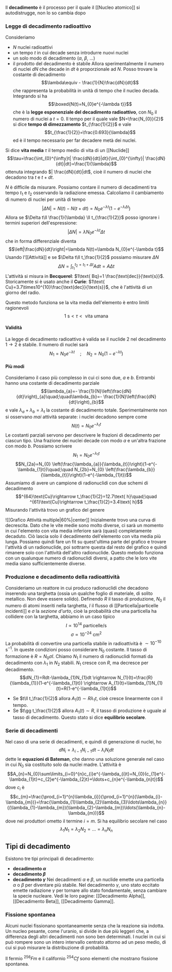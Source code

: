 Il **decadimento** è il processo per il quale il [[Nucleo atomico]] si autodistrugge, non lo so cambia dopo
### Legge di decadimento radioattivo
Consideriamo
- $N$ nuclei radioattivi
- un tempo $t$ in cui decade senza introdurre nuovi nuclei
- un solo modo di decadimento ($\alpha$, $\beta$, ...)
- il prodotto del decadimento è stabile
Allora sperimentalmente il numero di nuclei $dN$ che decade in $dt$ è proporzionale ad $N$. Posso trovare la costante di decadimento
$$\lambda\equiv - \frac{1}{N}\frac{dN}{dt}$$
che rappresenta la probabilità in unità di tempo che il nucleo decada. Integrando si ha
$$\boxed{N(t)=N_{0}e^{-\lambda t}}$$
che è la **legge esponenziale del decadimento radioattivo**, con $N_{0}$ il numero di nuclei a $t=0$. Il tempo per il quale vale $N=\frac{N_{0}}{2}$ si dice **tempo di dimezzamento** $t_{\frac{1}{2}}$ e vale
$$t_{\frac{1}{2}}=\frac{0.693}{\lambda}$$
ed è il tempo necessario per far decadere metà dei nuclei.

Si dice **vita media** $\tau$ il tempo medio di vita di un [[Nuclide]]
$$\tau=\frac{\int_{0}^{\infty}t| \frac{dN}{dt}|dt}{\int_{0}^{\infty}| \frac{dN}{dt}|dt}=\frac{1}{\lambda}$$
ottenuta integrando $| \frac{dN}{dt}|dt$, cioè il numero di nuclei che decadono tra $t$ e $t+dt$.

$N$ è difficile da misurare. Possiamo contare il numero di decadimenti tra tempo $t_{1}$ e $t_{2}$ osservando la radiazione emessa. Calcoliamo il cambiamento di numero di nuclei per unità di tempo
$$|\Delta N|=N(t)-N(t+dt)=N_{0}e^{-\lambda t}(1-e^{-\lambda\Delta t})$$
Allora se $\Delta t\ll \frac{1}{\lambda} \ll t_{\frac{1}{2}}$ posso ignorare i termini superiori dell'espressione:
$$|\Delta N|=\lambda N_{0}e^{-\lambda t}\Delta t$$
che in forma differenziale diventa
$$\left|\frac{dN}{dt}\right|=\lambda N(t)=\lambda N_{0}e^{-\lambda t}$$
Usando l'[[Attività]] e se $\Delta t\ll t_\frac{1}{2}$ possiamo misurare $\Delta N$
$$\Delta N=\int_{t_{1}}^{t_{2}=t_{1}+\Delta t}Adt=A\Delta t$$
L'attività si misura in **Becquerel**: $1\text{ Bq}=1 \frac{\text{dec}}{\text{s}}$. Storicamente si è usato anche il **Curie**: $1\text{ Cu}=3.7\times10^{10}\frac{\text{dec}}{\text{s}}$, che è l'attività di un giorno del radio.

Questo metodo funziona se la vita media dell'elemento è entro limiti ragionevoli
$$1\text{ s}<\tau<\text{ vita umana}$$
#### Validità
La legge di decadimento radioattivo è valida se il nuclide 2 nel decadimento $1 \rightarrow 2$ è stabile. Il numero di nuclei sarà
$$N_{1}=N_{0}e^{-\lambda t}\quad;\quad N_{2}=N_{0}(1-e^{-\lambda t})$$
#### Più modi
Consideriamo il caso più complesso in cui ci sono due, $a$ e $b$. Entrambi hanno una costante di decadimento parziale
$$\lambda_{a}=- \frac{1}{N}\left(\frac{dN}{dt}\right)_{a}\quad;\quad\lambda_{b}=- \frac{1}{N}\left(\frac{dN}{dt}\right)_{b}$$
e vale $\lambda_{a}+\lambda_{b}=\lambda_{t}$ la costante di decadimento totale. Sperimentalmente non si osservano *mai* attività separate: i nuclei decadono sempre come
$$N(t)=N_{0}e^{-\lambda_{t}t}$$
Le costanti parziali servono per descrivere le frazioni di decadimento per ciascun tipo. Una frazione dei nuclei decade con modo $a$ e un'altra frazione con modo $b$. Possiamo scrivere
$$N_{1}=N_{0}e^{-\lambda_{1}t}$$
$$N_{2a}=N_{0} \left(\frac{\lambda_{a}}{\lambda_{t}}\right)(1-e^{-\lambda_{1}t})\quad;\quad N_{2b}=N_{0} \left(\frac{\lambda_{b}}{\lambda_{t}}\right)(1-e^{-\lambda_{1}t})$$
Assumiamo di avere un campione di radionuclidi con due schemi di decadimento
$$^{64}\text{Cu}\rightarrow t_\frac{1}{2}=12.7\text{ h}\quad;\quad ^{61}\text{Cu}\rightarrow t_\frac{1}{2}=3.4\text{ h}$$
Misurando l'attività trovo un grafico del genere

![[Grafico Attività multiple|60%|center]]
Inizialmente trovo una curva di decrescita. Dato che le vite medie sono molto diverse, ci sarà un momento in cui l'elemento con vita media inferiore sarà (quasi) completamente decaduto. Ciò lascia solo il decadimento dell'elemento con vita media più lunga. Possiamo quindi fare un fit su quest'ultima parte del grafico e trovare l'attività di un radionuclide, poi sottrarre questa dal resto del grafico e quindi rimanere solo con l'attività dell'altro radionuclide. Questo metodo funziona con un qualunque numero di radionuclidi diversi, a patto che le loro vite media siano sufficientemente diverse.
### Produzione e decadimento della radioattività
Consideriamo un reattore in cui produco radionuclidi che decadono inserendo una targhetta (ossia un qualche foglio di materiale, di solito metallico. Non deve essere solido). Definendo $R$ il tasso di produzione, $N_{0}$ il numero di atomi inseriti nella targhetta, $I$ il flusso di [[Particella|particelle incidenti]] e $\sigma$ la *sezione d'urto*, cioè la probabilità che una particella ha collidere con la targhetta, abbiamo in un caso tipico
$$I\propto10^{14}\text{ particelle/s}$$
$$\sigma\propto10^{-24}\text{ cm}^{2}$$
La probabilità di convertire una particella stabile in radioattività è $\sim10^{-10}\text{ s}^{-1}$. In queste condizioni posso considerare $N_{0}$ costante. Il tasso di formazione è $R=N_{0}\sigma I$. Chiamo $N_{1}$ il numero di radionuclidi formati da decadimento con $\lambda_{1}$ in $N_{2}$ stabili. $N_{1}$ cresce con $R$, ma decresce per decadimento.
$$dN_{1}=Rdt-\lambda_{1}N_{1}dt \rightarrow N_{1}(t)=\frac{R}{\lambda_{1}}(1-e^{-\lambda_{1}t}) \rightarrow A_{1}(t)=\lambda_{1}N_{1}(t)=R(1-e^{-\lambda_{1}t})$$
- Se $t\ll t_\frac{1}{2}$ allora $A_{1}(t)\sim R\lambda_{1}t$, cioè cresce linearmente con il tempo.
- Se $t\gg t_\frac{1}{2}$ allora $A_{1}(t)\sim R$, il tasso di produzione è uguale al tasso di decadimento. Questo stato si dice **equilibrio secolare**.
### Serie di decadimenti
Nel caso di una serie di decadimenti, e quindi di generazione di nuclei, ho
$$dN_{i}=\lambda_{i-1}N_{i-1}dt-\lambda_{i}N_{i}dt$$
dette le **equazioni di Bateman**, che danno una soluzione generale nel caso in cui $N_{0}$ sia costituito solo da nuclei madre. L'attività è
$$A_{n}=N_{0}\sum\limits_{i=0}^{n}c_{i}e^{-\lambda_{i}t}=N_{0}(c_{1}e^{-\lambda_{1}t}+c_{2}e^{-\lambda_{2}t}+\ldots+c_{n}e^{-\lambda_{n}t})$$
dove $c_{i}$ è
$$c_{m}=\frac{\prod_{i=1}^{n}\lambda_{i}}{\prod_{i=1}^{n}(\lambda_{i}-\lambda_{m})}=\frac{\lambda_{1}\lambda_{2}\lambda_{3}\ldots\lambda_{n}}{(\lambda_{1}-\lambda_{m})(\lambda_{2}-\lambda_{m})\ldots(\lambda_{n}-\lambda_{m})}$$
dove nei produttori ometto il termine $i=m$. Si ha equilibrio secolare nel caso
$$\lambda_{1}N_{1}=\lambda_{2}N_{2}=\ldots=\lambda_{n}N_{n}$$
## Tipi di decadimento
Esistono tre tipi principali di decadimento:
- **decadimento $\alpha$**
- **decadimento $\beta$**
- **decadimento $\gamma$**
Nei decadimenti $\alpha$ e $\beta$, un nuclide emette una particella $\alpha$ o $\beta$ per diventare più stabile. Nel decadimento $\gamma$, uno stato eccitato emette radiazione $\gamma$ per tornare allo stato fondamentale, senza cambiare la specie nucleare. Vedi le loro pagine: [[Decadimento Alpha]], [[Decadimento Beta]], [[Decadimento Gamma]].
### Fissione spontanea
Alcuni nuclei fissionano spontaneamente senza che la reazione sia indotta. Un nucleo pesante, come l'uranio, si divide in due più leggeri che, a differenza degli altri decadimenti non sono ben determinati. I nuclei in cui si può rompere sono un intero intervallo centrato attorno ad un peso medio, di cui si può misurare la distribuzione di probabilità.

Il fermio $^{256}Fm$ e il californio $^{254}Cf$ sono elementi che mostrano fissione spontanea.
